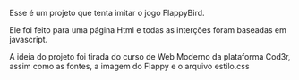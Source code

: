 Esse é um projeto que tenta imitar o jogo FlappyBird.

Ele foi feito para uma página Html e todas as interções foram baseadas em javascript.

A ideia do projeto foi tirada do curso de Web Moderno da plataforma Cod3r, assim como as fontes, a imagem do Flappy e o arquivo estilo.css